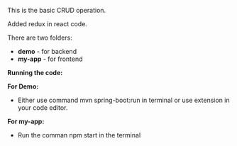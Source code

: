 This is the basic CRUD operation.

Added redux in react code.

There are two folders:
- **demo** - for backend
- **my-app** - for frontend

**Running the code:**

**For Demo:**
- Either use command mvn spring-boot:run in terminal or use extension in your code editor.

**For my-app:**
- Run the comman npm start in the terminal
